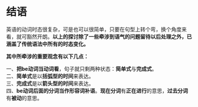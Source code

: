 # 结语

英语的动词时态很复杂，可是也可以很简单，只要在句型上转个弯，换个角度来看，就可豁然开朗。<b>以上的探讨除了一些牵涉到语气的问题留待以后处理之外，已涵盖了传统语法中所有的时态变化。</b>

<b>其中所牵涉的重要观念有以下几点：</b>

一、**把be动词当动词看**，句子就只剩两种状态：**简单式**与**完成式**。  
二、**简单式**是以**括弧型的时间**来表达。  
三、**完成式**是以**箭头型的时间**来表达。  
四、**be动词后面的分词当作形容词补语**。**现在分词**有**正在进行**的意思，**过去分词**有**被动**的意思。 